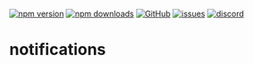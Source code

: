 [![npm version](https://img.shields.io/npm/v/@itrocks/notifications?logo=npm)](https://www.npmjs.org/package/@itrocks/notifications)
[![npm downloads](https://img.shields.io/npm/dm/@itrocks/notifications)](https://www.npmjs.org/package/@itrocks/notifications)
[![GitHub](https://img.shields.io/github/last-commit/itrocks-ts/notifications?color=2dba4e&label=commit&logo=github)](https://github.com/itrocks-ts/notifications)
[![issues](https://img.shields.io/github/issues/itrocks-ts/notifications)](https://github.com/itrocks-ts/notifications/issues)
[![discord](https://img.shields.io/discord/1314141024020467782?color=7289da&label=discord&logo=discord&logoColor=white)](https://25.re/ditr)

# notifications
